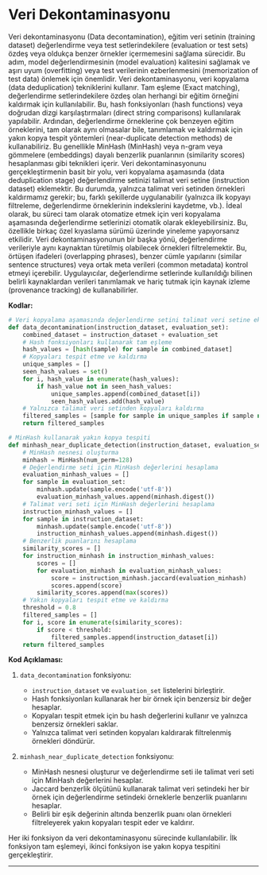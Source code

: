 # Veri Dekontaminasyonu
Veri dekontaminasyonu (Data decontamination), eğitim veri setinin (training dataset) değerlendirme veya test setlerindekilere (evaluation or test sets) özdeş veya oldukça benzer örnekler içermemesini sağlama sürecidir. Bu adım, model değerlendirmesinin (model evaluation) kalitesini sağlamak ve aşırı uyum (overfitting) veya test verilerinin ezberlenmesini (memorization of test data) önlemek için önemlidir. Veri dekontaminasyonu, veri kopyalama (data deduplication) tekniklerini kullanır. Tam eşleme (Exact matching), değerlendirme setlerindekilere özdeş olan herhangi bir eğitim örneğini kaldırmak için kullanılabilir. Bu, hash fonksiyonları (hash functions) veya doğrudan dizgi karşılaştırmaları (direct string comparisons) kullanılarak yapılabilir. Ardından, değerlendirme örneklerine çok benzeyen eğitim örneklerini, tam olarak aynı olmasalar bile, tanımlamak ve kaldırmak için yakın kopya tespit yöntemleri (near-duplicate detection methods) de kullanabiliriz. Bu genellikle MinHash (MinHash) veya n-gram veya gömmelere (embeddings) dayalı benzerlik puanlarının (similarity scores) hesaplanması gibi teknikleri içerir. Veri dekontaminasyonunu gerçekleştirmenin basit bir yolu, veri kopyalama aşamasında (data deduplication stage) değerlendirme setinizi talimat veri setine (instruction dataset) eklemektir. Bu durumda, yalnızca talimat veri setinden örnekleri kaldırmamız gerekir; bu, farklı şekillerde uygulanabilir (yalnızca ilk kopyayı filtreleme, değerlendirme örneklerinin indekslerini kaydetme, vb.). İdeal olarak, bu süreci tam olarak otomatize etmek için veri kopyalama aşamasında değerlendirme setlerinizi otomatik olarak ekleyebilirsiniz. Bu, özellikle birkaç özel kıyaslama sürümü üzerinde yineleme yapıyorsanız etkilidir. Veri dekontaminasyonunun bir başka yönü, değerlendirme verileriyle aynı kaynaktan türetilmiş olabilecek örnekleri filtrelemektir. Bu, örtüşen ifadeleri (overlapping phrases), benzer cümle yapılarını (similar sentence structures) veya ortak meta verileri (common metadata) kontrol etmeyi içerebilir. Uygulayıcılar, değerlendirme setlerinde kullanıldığı bilinen belirli kaynaklardan verileri tanımlamak ve hariç tutmak için kaynak izleme (provenance tracking) de kullanabilirler.

**Kodlar:**
```python
# Veri kopyalama aşamasında değerlendirme setini talimat veri setine ekleme
def data_decontamination(instruction_dataset, evaluation_set):
    combined_dataset = instruction_dataset + evaluation_set
    # Hash fonksiyonları kullanarak tam eşleme
    hash_values = [hash(sample) for sample in combined_dataset]
    # Kopyaları tespit etme ve kaldırma
    unique_samples = []
    seen_hash_values = set()
    for i, hash_value in enumerate(hash_values):
        if hash_value not in seen_hash_values:
            unique_samples.append(combined_dataset[i])
            seen_hash_values.add(hash_value)
    # Yalnızca talimat veri setinden kopyaları kaldırma
    filtered_samples = [sample for sample in unique_samples if sample not in evaluation_set]
    return filtered_samples

# MinHash kullanarak yakın kopya tespiti
def minhash_near_duplicate_detection(instruction_dataset, evaluation_set):
    # MinHash nesnesi oluşturma
    minhash = MinHash(num_perm=128)
    # Değerlendirme seti için MinHash değerlerini hesaplama
    evaluation_minhash_values = []
    for sample in evaluation_set:
        minhash.update(sample.encode('utf-8'))
        evaluation_minhash_values.append(minhash.digest())
    # Talimat veri seti için MinHash değerlerini hesaplama
    instruction_minhash_values = []
    for sample in instruction_dataset:
        minhash.update(sample.encode('utf-8'))
        instruction_minhash_values.append(minhash.digest())
    # Benzerlik puanlarını hesaplama
    similarity_scores = []
    for instruction_minhash in instruction_minhash_values:
        scores = []
        for evaluation_minhash in evaluation_minhash_values:
            score = instruction_minhash.jaccard(evaluation_minhash)
            scores.append(score)
        similarity_scores.append(max(scores))
    # Yakın kopyaları tespit etme ve kaldırma
    threshold = 0.8
    filtered_samples = []
    for i, score in enumerate(similarity_scores):
        if score < threshold:
            filtered_samples.append(instruction_dataset[i])
    return filtered_samples
```

**Kod Açıklaması:**

1. `data_decontamination` fonksiyonu:
   - `instruction_dataset` ve `evaluation_set` listelerini birleştirir.
   - Hash fonksiyonları kullanarak her bir örnek için benzersiz bir değer hesaplar.
   - Kopyaları tespit etmek için bu hash değerlerini kullanır ve yalnızca benzersiz örnekleri saklar.
   - Yalnızca talimat veri setinden kopyaları kaldırarak filtrelenmiş örnekleri döndürür.

2. `minhash_near_duplicate_detection` fonksiyonu:
   - MinHash nesnesi oluşturur ve değerlendirme seti ile talimat veri seti için MinHash değerlerini hesaplar.
   - Jaccard benzerlik ölçütünü kullanarak talimat veri setindeki her bir örnek için değerlendirme setindeki örneklerle benzerlik puanlarını hesaplar.
   - Belirli bir eşik değerinin altında benzerlik puanı olan örnekleri filtreleyerek yakın kopyaları tespit eder ve kaldırır.

Her iki fonksiyon da veri dekontaminasyonu sürecinde kullanılabilir. İlk fonksiyon tam eşlemeyi, ikinci fonksiyon ise yakın kopya tespitini gerçekleştirir.

---


